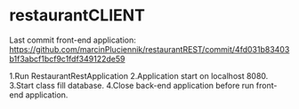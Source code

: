 # restaurantCLIENT

Last commit front-end application:
https://github.com/marcinPluciennik/restaurantREST/commit/4fd031b83403b1f3abcf1bcf9c1fdf349122de59

1.Run RestaurantRestApplication
2.Application start on localhost 8080.
3.Start class fill database.
4.Close back-end application before run front-end application.


